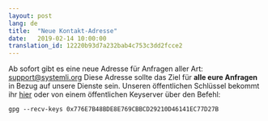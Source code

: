 ```yaml
---
layout: post
lang: de
title:  "Neue Kontakt-Adresse"
date:   2019-02-14 10:00:00
translation_id: 12220b93d7a232bab4c753c3dd2fcce2
---
```


Ab sofort gibt es eine neue Adresse für Anfragen aller Art: 
[support@systemli.org](mailto:support@systemli.org)
Diese Adresse sollte das Ziel für **alle eure Anfragen** in Bezug auf unsere Dienste
sein. Unseren öffentlichen Schlüssel bekommt ihr [hier](../../../../assets/0x776E7B48BDE8E769CBBCD29210D46141EC77D27B.asc) 
oder von einem öffentlichen Keyserver über den Befehl:

```
gpg --recv-keys 0x776E7B48BDE8E769CBBCD29210D46141EC77D27B
```
